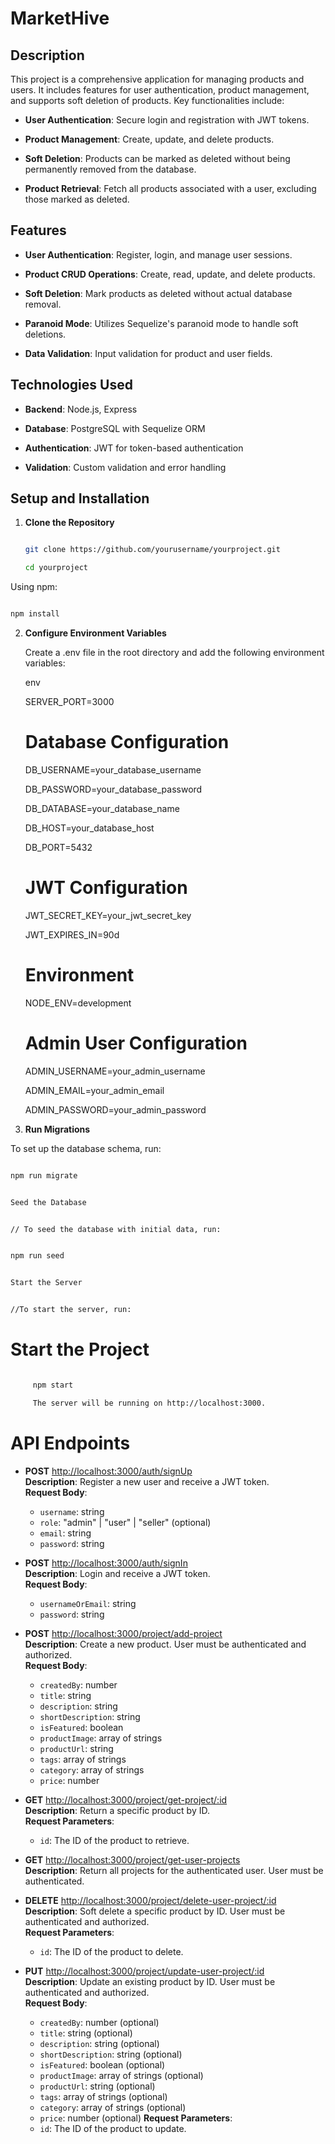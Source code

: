 # MarketHive


## Description


This project is a comprehensive application for managing products and users. It includes features for user authentication, product management, and supports soft deletion of products. Key functionalities include:


- **User Authentication**: Secure login and registration with JWT tokens.

- **Product Management**: Create, update, and delete products.

- **Soft Deletion**: Products can be marked as deleted without being permanently removed from the database.

- **Product Retrieval**: Fetch all products associated with a user, excluding those marked as deleted.


## Features


- **User Authentication**: Register, login, and manage user sessions.

- **Product CRUD Operations**: Create, read, update, and delete products.

- **Soft Deletion**: Mark products as deleted without actual database removal.

- **Paranoid Mode**: Utilizes Sequelize's paranoid mode to handle soft deletions.

- **Data Validation**: Input validation for product and user fields.


## Technologies Used


- **Backend**: Node.js, Express

- **Database**: PostgreSQL with Sequelize ORM

- **Authentication**: JWT for token-based authentication

- **Validation**: Custom validation and error handling


## Setup and Installation


1. **Clone the Repository**


   ```bash

   git clone https://github.com/yourusername/yourproject.git

   cd yourproject

    ```

Using npm:


```bash

npm install

```


2. **Configure Environment Variables**


    Create a .env file in the root directory and add the following environment variables:


    env


    SERVER_PORT=3000


    # Database Configuration

    DB_USERNAME=your_database_username

    DB_PASSWORD=your_database_password

    DB_DATABASE=your_database_name

    DB_HOST=your_database_host

    DB_PORT=5432


    # JWT Configuration

    JWT_SECRET_KEY=your_jwt_secret_key

    JWT_EXPIRES_IN=90d


    # Environment

    NODE_ENV=development


    # Admin User Configuration

    ADMIN_USERNAME=your_admin_username

    ADMIN_EMAIL=your_admin_email

    ADMIN_PASSWORD=your_admin_password


3. **Run Migrations**


To set up the database schema, run:


```bash

npm run migrate


Seed the Database


// To seed the database with initial data, run:

```

```bash

npm run seed


Start the Server


//To start the server, run:

```

# **Start the Project**

   ``` bash

        npm start

        The server will be running on http://localhost:3000.

   ```

# API Endpoints

- **POST** [http://localhost:3000/auth/signUp](http://localhost:3000/auth/signUp)  
  **Description**: Register a new user and receive a JWT token.  
  **Request Body**:
  - `username`: string
  - `role`: "admin" | "user" | "seller" (optional)
  - `email`: string
  - `password`: string

- **POST** [http://localhost:3000/auth/signIn](http://localhost:3000/auth/signIn)  
  **Description**: Login and receive a JWT token.  
  **Request Body**:
  - `usernameOrEmail`: string
  - `password`: string

- **POST** [http://localhost:3000/project/add-project](http://localhost:3000/project/add-project)  
  **Description**: Create a new product. User must be authenticated and authorized.  
  **Request Body**:
  - `createdBy`: number
  - `title`: string
  - `description`: string
  - `shortDescription`: string
  - `isFeatured`: boolean
  - `productImage`: array of strings
  - `productUrl`: string
  - `tags`: array of strings
  - `category`: array of strings
  - `price`: number

- **GET** [http://localhost:3000/project/get-project/:id](http://localhost:3000/project/get-project/:id)  
  **Description**: Return a specific product by ID.  
  **Request Parameters**:
  - `id`: The ID of the product to retrieve.

- **GET** [http://localhost:3000/project/get-user-projects](http://localhost:3000/project/get-user-projects)  
  **Description**: Return all projects for the authenticated user. User must be authenticated.

- **DELETE** [http://localhost:3000/project/delete-user-project/:id](http://localhost:3000/project/delete-user-project/:id)  
  **Description**: Soft delete a specific product by ID. User must be authenticated and authorized.  
  **Request Parameters**:
  - `id`: The ID of the product to delete.

- **PUT** [http://localhost:3000/project/update-user-project/:id](http://localhost:3000/project/update-user-project/:id)  
  **Description**: Update an existing product by ID. User must be authenticated and authorized.  
  **Request Body**:
  - `createdBy`: number (optional)
  - `title`: string (optional)
  - `description`: string (optional)
  - `shortDescription`: string (optional)
  - `isFeatured`: boolean (optional)
  - `productImage`: array of strings (optional)
  - `productUrl`: string (optional)
  - `tags`: array of strings (optional)
  - `category`: array of strings (optional)
  - `price`: number (optional)
  **Request Parameters**:
  - `id`: The ID of the product to update.

    
